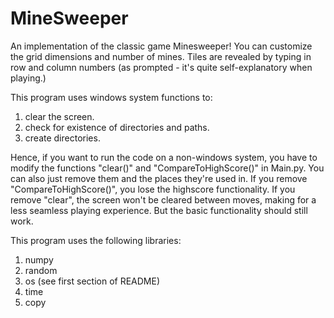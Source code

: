 # MineSweeper

An implementation of the classic game Minesweeper!
You can customize the grid dimensions and number of mines.
Tiles are revealed by typing in row and column numbers (as prompted -
it's quite self-explanatory when playing.)

This program uses windows system functions to:
1. clear the screen.
2. check for existence of directories and paths.
3. create directories.

Hence, if you want to run the code on a non-windows system,
you have to modify the functions "clear()" and "CompareToHighScore()" in Main.py.
You can also just remove them and the places they're used in.
If you remove "CompareToHighScore()", you lose the highscore functionality.
If you remove "clear", the screen won't be cleared between moves, making for 
a less seamless playing experience. But the basic functionality should still
work.

This program uses the following libraries:
1. numpy
2. random
3. os (see first section of README)
4. time
5. copy
